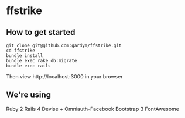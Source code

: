 # ffstrike

## How to get started

    git clone git@github.com:gardym/ffstrike.git
    cd ffstrike
    bundle install
    bundle exec rake db:migrate
    bundle exec rails

Then view http://localhost:3000 in your browser

## We're using

Ruby 2
Rails 4
Devise + Omniauth-Facebook
Bootstrap 3
FontAwesome
